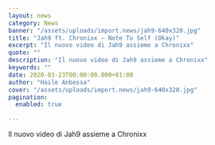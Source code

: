 ```yaml
---
layout: news
category: News
banner: "/assets/uploads/import.news/jah9-640x320.jpg"
title: "Jah9 ft. Chronixx – Note To Self (Okay)"
excerpt: "Il nuovo video di Jah9 assieme a Chronixx"
quote: ""
description: "Il nuovo video di Jah9 assieme a Chronixx"
keywords: ""
date: 2020-03-23T00:00:00.000+01:00
author: "Haile Anbessa"
cover: "/assets/uploads/import.news/jah9-640x320.jpg"
pagination:
  enabled: true

---
```


Il nuovo video di Jah9 assieme a Chronixx